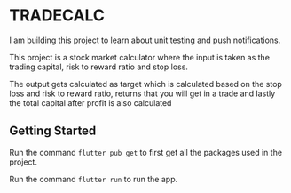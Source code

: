 # TRADECALC

I am building this project to learn about unit testing and push notifications.

This project is a stock market calculator where the input is taken as the trading capital, risk to reward ratio and stop loss.

The output gets calculated as target which is calculated based on the stop loss and risk to reward ratio, returns that you will get in a trade and lastly the total capital after profit is also calculated

## Getting Started
Run the command `flutter pub get` to first get all the packages used in the project.

Run the command `flutter run` to run the app.
